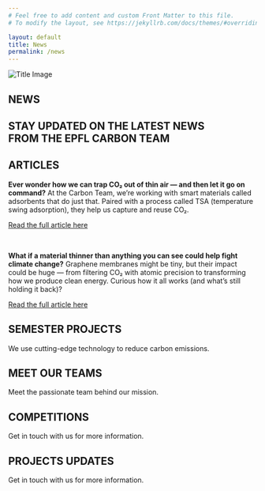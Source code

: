 ```yaml
---
# Feel free to add content and custom Front Matter to this file.
# To modify the layout, see https://jekyllrb.com/docs/themes/#overriding-theme-defaults

layout: default
title: News
permalink: /news
---
```

<section id="title-section">
    <div class="title-content">
        <img src="{{ '/assets/images/logo.png' | relative_url }}" alt="Title Image" class="title-image">
        <h1 class="title-text">NEWS</h1>
        <h2 class="subtitle-text">STAY UPDATED ON THE <strong>LATEST NEWS</strong> <br>FROM THE EPFL <strong>CARBON TEAM</strong> </h2>
    </div>
</section>

<section id="ARTICLES">
    <h1>ARTICLES</h1>
    <p><strong>Ever wonder how we can trap CO₂ out of thin air — and then let it go on command?</strong>
    At the Carbon Team, we’re working with smart materials called adsorbents that do just that. Paired with a process called TSA (temperature swing adsorption), they help us capture and reuse CO₂.</p> <p><a href="{{ '/news/adsorbants' | relative_url }}">Read the full article here</a></p>
    <br>
    <p><strong>What if a material thinner than anything you can see could help fight climate change?</strong>
    Graphene membranes might be tiny, but their impact could be huge — from filtering CO₂ with atomic precision to transforming how we produce clean energy. Curious how it all works (and what’s still holding it back)?</p> <p><a href="{{ '/news/graphene-membranes' | relative_url }}">Read the full article here</a></p>
</section>

<section id="SEMESTER PROJECTS">
    <h1>SEMESTER PROJECTS</h1>
    <p>We use cutting-edge technology to reduce carbon emissions.</p>
</section>

<section id="MEET OUR TEAMS">
    <h1>MEET OUR TEAMS</h1>
    <p>Meet the passionate team behind our mission.</p>
</section>

<section id="COMPETITIONS">
    <h1>COMPETITIONS</h1>
    <p>Get in touch with us for more information.</p>
</section>

<section id="PROJECTS UPDATES">
    <h1>PROJECTS UPDATES</h1>
    <p>Get in touch with us for more information.</p>
</section>